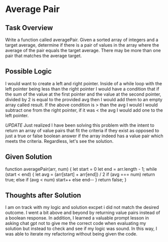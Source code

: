 # Average Pair

## Task Overview
Write a function called averagePair. Given a sorted array of integers and a target average, determine if there is a pair of values in the array where the average of the pair equals the target average. There may be more than one pair that matches the average target.

## Possible Logic
I would want to create a left and right pointer. Inside of a while loop with the left pointer being less than the right pointer I would have a condition that if the sum of the value at the first pointer and the value at the second pointer, divided by 2 is equal to the provided avg then I would add them to an empty array called result. If the above condition is > than the avg I would I would subtract one from the right pointer, if it was < the avg I would add one to the left pointer.

*UPDATE* Just realized I have been solving this problem with the intent to return an array of value pairs that fit the criteria if they exist as opposed to just a true or false boolean answer if the array indeed has a value pair which meets the criteria. Regardless, let's see the solution.

## Given Solution
function averagePair(arr, num) {
  let start = 0
  let end = arr.length - 1;
  while (start < end) {
    let avg = (arr[start] + arr[end]) / 2
    if (avg === num) return true;
    else if (avg < num) start++
    else end--
  }
  return false;
}

## Thoughts after Solution
I am on track with my logic and solution excpet i did not match the desired outcome. I went a bit above and beyond by returning value pairs instead of a boolean response. In addition, I learned a valuable prompt lesson in asking chat gpt not to give me the correct code when evaluating my solution but instead to check and see if my logic was sound. In this way, I was able to iterate my refactoring without being given the code.
